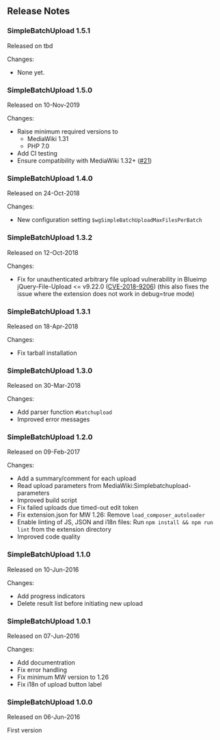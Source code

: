 ## Release Notes

### SimpleBatchUpload 1.5.1

Released on tbd

Changes:
- None yet.

### SimpleBatchUpload 1.5.0

Released on 10-Nov-2019

Changes:
* Raise minimum required versions to
  * MediaWiki 1.31
  * PHP 7.0
* Add CI testing
* Ensure compatibility with MediaWiki 1.32+ ([#21](https://github.com/ProfessionalWiki/SimpleBatchUpload/issues/21))

### SimpleBatchUpload 1.4.0

Released on 24-Oct-2018

Changes:
* New configuration setting `$wgSimpleBatchUploadMaxFilesPerBatch`

### SimpleBatchUpload 1.3.2

Released on 12-Oct-2018

Changes:
* Fix for unauthenticated arbitrary file upload vulnerability in Blueimp
  jQuery-File-Upload <= v9.22.0 ([CVE-2018-9206](https://nvd.nist.gov/vuln/detail/CVE-2018-9206))
  (this also fixes the issue where the extension does not work in debug=true mode)

### SimpleBatchUpload 1.3.1

Released on 18-Apr-2018

Changes:
* Fix tarball installation

### SimpleBatchUpload 1.3.0

Released on 30-Mar-2018

Changes:
* Add parser function `#batchupload`
* Improved error messages

### SimpleBatchUpload 1.2.0

Released on 09-Feb-2017

Changes:
* Add a summary/comment for each upload
* Read upload parameters from MediaWiki:Simplebatchupload-parameters
* Improved build script
* Fix failed uploads due timed-out edit token
* Fix extension.json for MW 1.26: Remove `load_composer_autoloader`
* Enable linting of JS, JSON and i18n files:
  Run `npm install && npm run lint` from the extension directory
* Improved code quality

### SimpleBatchUpload 1.1.0

Released on 10-Jun-2016

Changes:
* Add progress indicators
* Delete result list before initiating new upload

### SimpleBatchUpload 1.0.1

Released on 07-Jun-2016

Changes:
* Add documentration
* Fix error handling
* Fix minimum MW version to 1.26
* Fix i18n of upload button label

### SimpleBatchUpload 1.0.0

Released on 06-Jun-2016

First version
